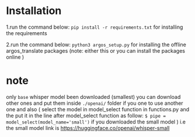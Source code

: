 # Installation
1.run the command below:
`pip install -r requirements.txt`
for installing the requirements

2.run the command below:
`python3 argos_setup.py` 
for installing the offline argos_translate packages
(note: either this or you can install the packages online )

# note
only `base` whisper model been downloaded (smallest)
you can download other ones and put them inside `./openai/`
folder if you one to use another one and also 
(
    select the model in model_select function in functions.py
    and the put it in the line after model_select function as follow:
    `$ pipe = model_select(model_name='small')`
    if you downloaded the small model
)
i.e the small model link is https://huggingface.co/openai/whisper-small

